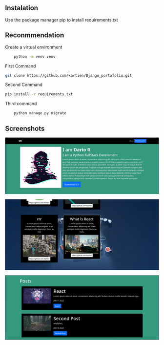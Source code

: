 ## Instalation 
Use the package manager pip to install requirements.txt

## Reconmmendation 

Create a virtual environment

```bash
    python -m venv venv
```


First Command 
```bash
git clone https://github.com/kartien/Django_portafolio.git
```

Second Command
```bash 
pip install -r requirements.txt
```
Third command 
```bash
    python manage.py migrate
```

## Screenshots
![Image](/docs/cap1.png)

![Image](/docs/cap2.png)

![Image](/docs/cap3.png)


